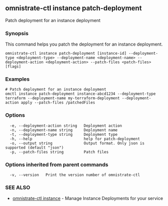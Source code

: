 ## omnistrate-ctl instance patch-deployment

Patch deployment for an instance deployment

### Synopsis

This command helps you patch the deployment for an instance deployment.

```
omnistrate-ctl instance patch-deployment [instance-id] --deployment-type <deployment-type> --deployment-name <deployment-name> --deployment-action <deployment-action> --patch-files <patch-files> [flags]
```

### Examples

```
# Patch deployment for an instance deployment
omctl instance patch-deployment instance-abcd1234 --deployment-type terraform --deployment-name my-terraform-deployment --deployment-action apply --patch-files /patchedFiles
```

### Options

```
  -e, --deployment-action string   Deployment action
  -n, --deployment-name string     Deployment name
  -t, --deployment-type string     Deployment type
  -h, --help                       help for patch-deployment
  -o, --output string              Output format. Only json is supported (default "json")
  -p, --patch-files string         Patch files
```

### Options inherited from parent commands

```
  -v, --version   Print the version number of omnistrate-ctl
```

### SEE ALSO

- [omnistrate-ctl instance](omnistrate-ctl_instance.md) - Manage Instance Deployments for your service
